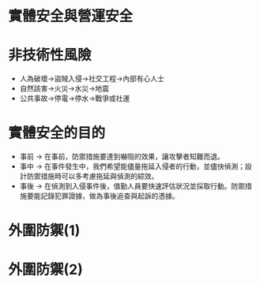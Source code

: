 # 實體安全與營運安全
# 非技術性風險
* 人為破壞->盜賊入侵->社交工程->內部有心人士
* 自然該害->火災->水災->地震
* 公共事故->停電->停水->戰爭或社運

# 實體安全的目的
* 事前 -> 在事前，防禦措施要達到嚇阻的效果，讓攻擊者知難而退。
* 事中 -> 在事件發生中，我們希望能儘量拖延入侵者的行動，並儘快偵測；設計防禦措施時可以多考慮拖延與偵測的綜效。
* 事後 -> 在偵測到入侵事件後，值勤人員要快速評估狀況並採取行動。防禦措施要能記錄犯罪證據，做為事後追查與起訴的憑據。

# 外圍防禦(1)
# 外圍防禦(2)
